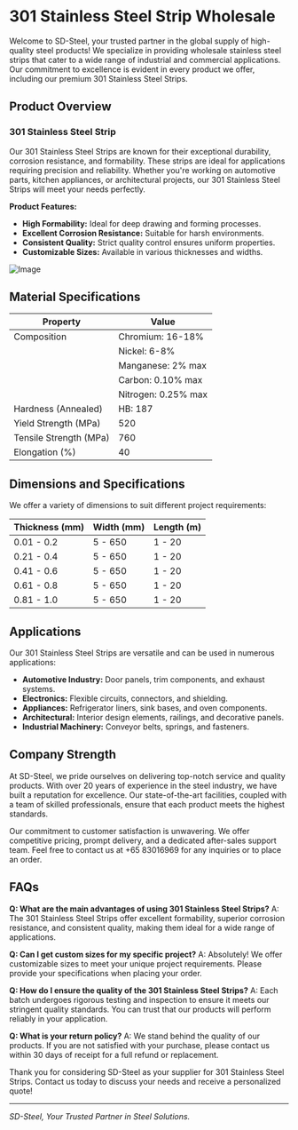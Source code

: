 # 301 Stainless Steel Strip Wholesale

Welcome to SD-Steel, your trusted partner in the global supply of high-quality steel products! We specialize in providing wholesale stainless steel strips that cater to a wide range of industrial and commercial applications. Our commitment to excellence is evident in every product we offer, including our premium 301 Stainless Steel Strips.

## Product Overview

### 301 Stainless Steel Strip

Our 301 Stainless Steel Strips are known for their exceptional durability, corrosion resistance, and formability. These strips are ideal for applications requiring precision and reliability. Whether you're working on automotive parts, kitchen appliances, or architectural projects, our 301 Stainless Steel Strips will meet your needs perfectly.

**Product Features:**
- **High Formability:** Ideal for deep drawing and forming processes.
- **Excellent Corrosion Resistance:** Suitable for harsh environments.
- **Consistent Quality:** Strict quality control ensures uniform properties.
- **Customizable Sizes:** Available in various thicknesses and widths.

![Image](https://github.com/user-attachments/assets/2567258e-e124-4816-932d-1809bd27ef0b)

## Material Specifications

| Property                | Value                  |
|-------------------------|------------------------|
| Composition             | Chromium: 16-18%       |
|                         | Nickel: 6-8%           |
|                         | Manganese: 2% max      |
|                         | Carbon: 0.10% max      |
|                         | Nitrogen: 0.25% max    |
| Hardness (Annealed)     | HB: 187                |
| Yield Strength (MPa)    | 520                    |
| Tensile Strength (MPa)  | 760                    |
| Elongation (%)          | 40                     |

## Dimensions and Specifications

We offer a variety of dimensions to suit different project requirements:

| Thickness (mm) | Width (mm) | Length (m) |
|----------------|------------|------------|
| 0.01 - 0.2     | 5 - 650    | 1 - 20     |
| 0.21 - 0.4     | 5 - 650    | 1 - 20     |
| 0.41 - 0.6     | 5 - 650    | 1 - 20     |
| 0.61 - 0.8     | 5 - 650    | 1 - 20     |
| 0.81 - 1.0     | 5 - 650    | 1 - 20     |

## Applications

Our 301 Stainless Steel Strips are versatile and can be used in numerous applications:

- **Automotive Industry:** Door panels, trim components, and exhaust systems.
- **Electronics:** Flexible circuits, connectors, and shielding.
- **Appliances:** Refrigerator liners, sink bases, and oven components.
- **Architectural:** Interior design elements, railings, and decorative panels.
- **Industrial Machinery:** Conveyor belts, springs, and fasteners.

## Company Strength

At SD-Steel, we pride ourselves on delivering top-notch service and quality products. With over 20 years of experience in the steel industry, we have built a reputation for excellence. Our state-of-the-art facilities, coupled with a team of skilled professionals, ensure that each product meets the highest standards.

Our commitment to customer satisfaction is unwavering. We offer competitive pricing, prompt delivery, and a dedicated after-sales support team. Feel free to contact us at +65 83016969 for any inquiries or to place an order.

## FAQs

**Q: What are the main advantages of using 301 Stainless Steel Strips?**
A: The 301 Stainless Steel Strips offer excellent formability, superior corrosion resistance, and consistent quality, making them ideal for a wide range of applications.

**Q: Can I get custom sizes for my specific project?**
A: Absolutely! We offer customizable sizes to meet your unique project requirements. Please provide your specifications when placing your order.

**Q: How do I ensure the quality of the 301 Stainless Steel Strips?**
A: Each batch undergoes rigorous testing and inspection to ensure it meets our stringent quality standards. You can trust that our products will perform reliably in your application.

**Q: What is your return policy?**
A: We stand behind the quality of our products. If you are not satisfied with your purchase, please contact us within 30 days of receipt for a full refund or replacement.

Thank you for considering SD-Steel as your supplier for 301 Stainless Steel Strips. Contact us today to discuss your needs and receive a personalized quote!

---

*SD-Steel, Your Trusted Partner in Steel Solutions.*